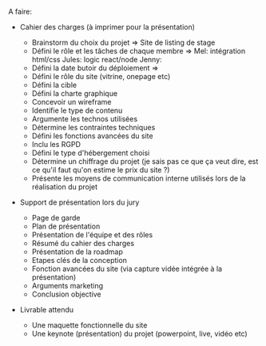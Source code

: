 A faire:

- Cahier des charges (à imprimer pour la présentation)
    - Brainstorm du choix du projet                     =>  Site de listing de stage
    - Défini le rôle et les tâches de chaque membre     => Mel: intégration html/css        Jules: logic react/node         Jenny:
    - Défini la date butoir du déploiement              =>
    - Défini le rôle du site (vitrine, onepage etc)
    - Défini la cible
    - Défini la charte graphique
    - Concevoir un wireframe
    - Identifie le type de contenu
    - Argumente les technos utilisées
    - Détermine les contraintes techniques
    - Défini les fonctions avancées du site
    - Inclu les RGPD
    - Défini le type d'hébergement choisi
    - Détermine un chiffrage du projet (je sais pas ce que ça veut dire, est ce qu'il faut qu'on estime le prix du site ?)
    - Présente les moyens de communication interne utilisés lors de la réalisation du projet

- Support de présentation lors du jury
    - Page de garde
    - Plan de présentation
    - Présentation de l'équipe et des rôles
    - Résumé du cahier des charges
    - Présentation de la roadmap
    - Etapes clés de la conception
    - Fonction avancées du site (via capture vidée intégrée à la présentation)
    - Arguments marketing
    - Conclusion objective

- Livrable attendu
    - Une maquette fonctionnelle du site
    - Une keynote (présentation) du projet (powerpoint, live, vidéo etc)
